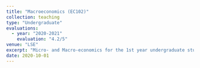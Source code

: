 ```yaml
---
title: "Macroeconomics (EC102)"
collection: teaching
type: "Undergraduate"
evaluations:
  - year: "2020-2021"
    evaluation: "4.2/5"
venue: "LSE"
excerpt: "Micro- and Macro-economics for the 1st year undergraduate students."
date: 2020-10-01
---
```

